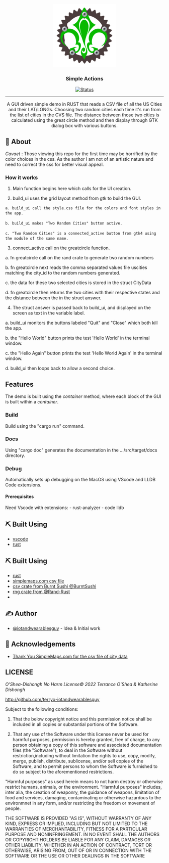 <p align="center">
  <a href="" rel="noopener">
 <img width=200px height=200px src="cmrust1.jpg" alt="Project logo"></a>
</p>

<h3 align="center">Simple Actions</h3>

<div align="center">

[![Status](https://img.shields.io/badge/status-active-success.svg)]()

</div>

---

<p align="center">A GUI driven simple demo in RUST that reads a CSV file of all the US Cities and their LAT/LONGs. Choosing two random cities each time it's run from the list of cities in the CVS file. The distance between those two cities is calculated using the great circle method and then display through GTK dialog box with various buttons.
    <br> 
</p>

## 🧐 About <a name = "about"></a>

_Cavaet_ : Those viewing this repo for the first time may be horrified by the color choices in the css.  As the author I am not of an artistic nature and need to correct the css for better visual appeal.

### How it works

  1. Main function begins here which calls for the UI creation.
 
  2. build_ui uses the grid layout method from gtk to build the GUI.
    
    a. build_ui call the style.css file for the colors and font styles in the app.
    
    b. build_ui makes "Two Random Cities" button active.
    
    c. "Two Random Cities" is a connected_active button from gtk4 using the module of the same name.

 3. connect_active call on the greatcircle function.
 
  a. fn greatcircle call on the rand crate to generate two random numbers

  b. fn greatcircle next reads the comma separated values file uscities matching the city_id to the random numbers generated.

  c. the data for these two selected cities is stored in the struct CityData
  
  d. fn greatcircle then returns the two cities with their respective states and the distance between the in the struct answer.

 4. The struct answer is passed back to build_ui, and displayed on the screen as text in the variable label.
 
  a. build_ui monitors the buttons labeled "Quit" and "Close" which both kill the app.

  b. the "Hello World" button prints the test 'Hello World' in the terminal window.

  c. the "Hello Again" button prints the test 'Hello World Again' in the terminal window.

  d. build_ui then loops back to allow a second choice.

## Features

The demo is built using the *container* method, where each block of the GUI is built within a *container*.


### Build
  
Build using the "cargo run" command.

### Docs
  
Using "cargo doc" generates the documentation in the .../src/target/docs directory.


### Debug
  
Automatically sets up debugging on the MacOS using VScode and LLDB Code extensions.

#### Prerequisites

Need Vscode with extensions: 
    - rust-analyzer
    - code lldb

## ⛏️ Built Using <a name = "built_using"></a>

- [vscode](https://www.vscode.com)
- [rust](https://www.rustlang.org)

## ⛏️ Built Using <a name = "built_using"></a>

- [rust](https://www.rustlang.org)
- [simplemaps.com csv file](https://simplemaps.com/data/us-cities)
- [csv crate from Burnt Sushi @BurntSushi](https://github.com/BurntSushi)
- [rng crate from @Rand-Rust](https://github.com/rust-random)
- 

## ✍️ Author <a name = "author"></a>

- [@iotandwearablesguy](https://github.com/iotandwearablesguy) - Idea & Initial work

## 🎉 Acknowledgements <a name = "acknowledgement"></a>

- [Thank You SimpleMaps.com for the csv file of city data](https://simplemaps.com/data/us-cities)



 ## LICENSE

_O'Shea-Dishongh No Harm License© 2022 Terrance O'Shea & Katherine Dishongh_

<http://github.com/terryo-iotandwearablesguy>

Subject to the following conditions:

 1. That the below copyright notice and this permission notice shall be included in all copies or substantial portions of the Software.

 2. That any use of the Software under this license never be used for harmful purposes, permission is hereby granted, free of charge, to any person obtaining a copy of this software and associated documentation files (the "Software"), to deal in the Software without restriction,including without limitation the rights to use, copy, modify, merge, publish, distribute, sublicense, and/or sell copies of the Software, and to permit persons to whom the Software is furnished to
 do so subject to the aforementioned restrictions.

"Harmful purposes" as used herein means to not harm destroy or otherwise restrict humans, animals, or the environment. "Harmful purposes" includes, inter alia, the creation of weaponry, the guidance of weapons, limitation of food and services, damaging, contaminating or otherwise hazardous to the environmnet in any form, and/or restricting the freedom or movement of people.

THE SOFTWARE IS PROVIDED "AS IS", WITHOUT WARRANTY OF ANY KIND, EXPRESS OR IMPLIED, INCLUDING BUT NOT LIMITED TO THE WARRANTIES OF MERCHANTABILITY, FITNESS FOR A PARTICULAR PURPOSE AND NONINFRINGEMENT. IN NO EVENT SHALL THE AUTHORS OR COPYRIGHT HOLDERS BE LIABLE FOR ANY CLAIM, DAMAGES OR OTHER LIABILITY, WHETHER IN AN ACTION OF CONTRACT, TORT OR OTHERWISE, ARISING FROM, OUT OF OR IN CONNECTION WITH THE SOFTWARE OR THE USE OR OTHER DEALINGS IN THE SOFTWARE
